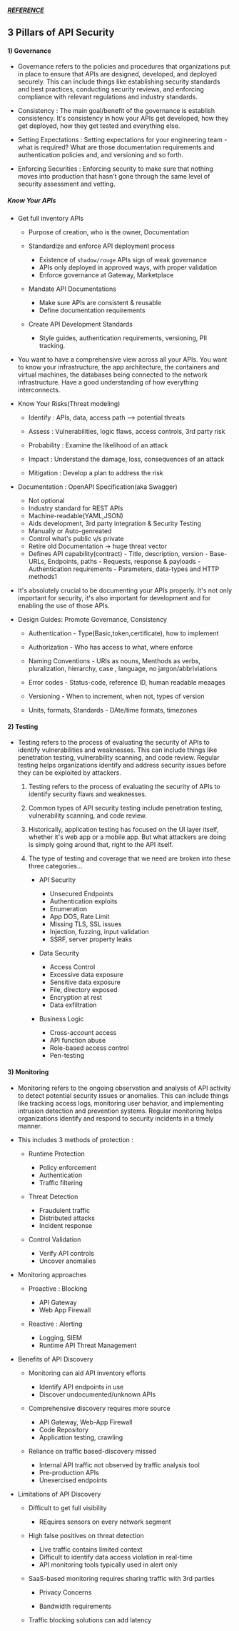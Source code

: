 
##### [REFERENCE](https://www.apisecuniversity.com/courses/api-security-fundamentals)


## 3 Pillars of API Security   
#### 1) Governance
   - Governance refers to the policies and procedures that organizations put in place to ensure that APIs are designed, developed, and deployed securely. This can include things like establishing security standards and best practices, conducting security reviews, and enforcing compliance with relevant regulations and industry standards.

   - Consistency : The main goal/benefit of the governance is establish consistency. It's consistency in how your APIs get developed, how they get deployed, how they get tested and everything else.

   - Setting Expectations : Setting expectations for your engineering team - what is required? What are those documentation requirements and authentication policies and, and versioning and so forth.

   - Enforcing Securities : Enforcing security to make sure that nothing moves into production that hasn't gone through the same level of security assessment and vetting.

   ##### Know Your APIs
      
   - Get full inventory APIs
      - Purpose of creation, who is the owner, Documentation

      - Standardize and enforce API deployment process
         - Existence of `shadow/rouge` APIs sign of weak governance
         - APIs only deployed in approved ways, with proper validation
         - Enforce governance at Gateway, Marketplace

      - Mandate API Documentations
         - Make sure APIs are consistent & reusable
         - Define documentation requirements

      - Create API Development Standards
         - Style guides, authentication requirements, versioning, PII tracking.                

   - You want to have a comprehensive view across all your APIs. You want to know your infrastructure, the app architecture, the containers and virtual machines, the databases being connected to the network infrastructure. Have a good understanding of how everything interconnects.

   - Know Your Risks(Threat modeling)

      - Identify : APIs, data, access path --> potential threats

      - Assess : Vulnerabilities, logic flaws, access controls, 3rd party risk

      - Probability : Examine the likelihood of an attack

      - Impact : Understand the damage, loss, consequences of an attack

      - Mitigation : Develop a plan to address the risk

   - Documentation : OpenAPI Specification(aka Swagger)

      - Not optional
      - Industry standard for REST APIs
      - Machine-readable(YAML,JSON)
      - Aids development, 3rd party integration & Security Testing
      - Manually or Auto-genreated
      - Control what's public v/s private
      - Retire old Documentation -> huge threat vector 
      - Defines API capability(contract)
            - Title, description, version
            - Base-URLs, Endpoints, paths 
            - Requests, response & payloads
            - Authentication requirements
            - Parameters, data-types and HTTP methods1

   - It's absolutely crucial to be documenting your APIs properly. It's not only important for security, it's also important for development and for enabling the use of those APIs.  

   - Design Guides: Promote Governance, Consistency   
      - Authentication - Type(Basic,token,certificate), how to implement
      
      - Authorization - Who has access to what, where enforce
      
      - Naming Conventions - URIs as nouns, Menthods as verbs, pluralization, hierarchy, case , language, no jargon/abbriviations
      
      - Error codes - Status-code, reference ID, human readable meaages
      
      - Versioning - When to increment, when not, types of version
      
      - Units, formats, Standards - DAte/time formats, timezones



#### 2) Testing
- Testing refers to the process of evaluating the security of APIs to identify vulnerabilities and weaknesses. This can include things like penetration testing, vulnerability scanning, and code review. Regular testing helps organizations identify and address security issues before they can be exploited by attackers.

   1) Testing refers to the process of evaluating the security of APIs to identify security flaws and weaknesses.
   
   2) Common types of API security testing include penetration testing, vulnerability scanning, and code review.

   3) Historically, application testing has focused on the UI layer itself, whether it's web app or a mobile app. But what attackers are doing is simply going around that, right to the API itself.

   4) The type of testing and coverage that we need are broken into these three categories...

      - API Security
           - Unsecured Endpoints
           - Authentication exploits
           - Enumeration
           - App DOS, Rate Limit
           - Missing TLS, SSL issues
           - Injection, fuzzing, input validation
           - SSRF, server property leaks

      - Data Security
           - Access Control
           - Excessive data exposure
           - Sensitive data exposure
           - File, directory exposed
           - Encryption at rest
           - Data exfiltration

      - Business Logic
           - Cross-account access
           - API function abuse
           - Role-based access control
           - Pen-testing           

#### 3) Monitoring

- Monitoring refers to the ongoing observation and analysis of API activity to detect potential security issues or anomalies. This can include things like tracking access logs, monitoring user behavior, and implementing intrusion detection and prevention systems. Regular monitoring helps organizations identify and respond to security incidents in a timely manner.

-  This includes 3 methods of protection : 
      - Runtime Protection
           - Policy enforcement
           - Authentication
           - Traffic filtering

      - Threat Detection
           - Fraudulent traffic
           - Distributed attacks
           - Incident response

      - Control Validation
           - Verify API controls
           - Uncover anomalies

  - Monitoring approaches
      - Proactive : Blocking
           - API Gateway
           - Web App Firewall

      - Reactive : Alerting
           - Logging, SIEM
           - Runtime API Threat Management

  -  Benefits of API Discovery 
      - Monitoring can aid API inventory efforts
           - Identify API endpoints in use
           - Discover undocumented/unknown APIs

      - Comprehensive discovery requires more source
           - API Gateway, Web-App Firewall
           - Code Repository
           - Application testing, crawling

      - Reliance on traffic based-discovery missed
           - Internal API traffic not observed by traffic analysis tool
           - Pre-production APIs
           - Unexercised endpoints

  - Limitations of API Discovery
      - Difficult to get full visibility
           - REquires sensors on every network segment

      - High false positives on threat detection
           - Live traffic contains limited context
           - Difficult to identify data access violation in real-time
           - API monitoring tools typically used in alert only

      - SaaS-based monitoring requires sharing traffic with 3rd parties
           - Privacy Concerns

           - Bandwidth requirements
      
      - Traffic blocking solutions can add latency
